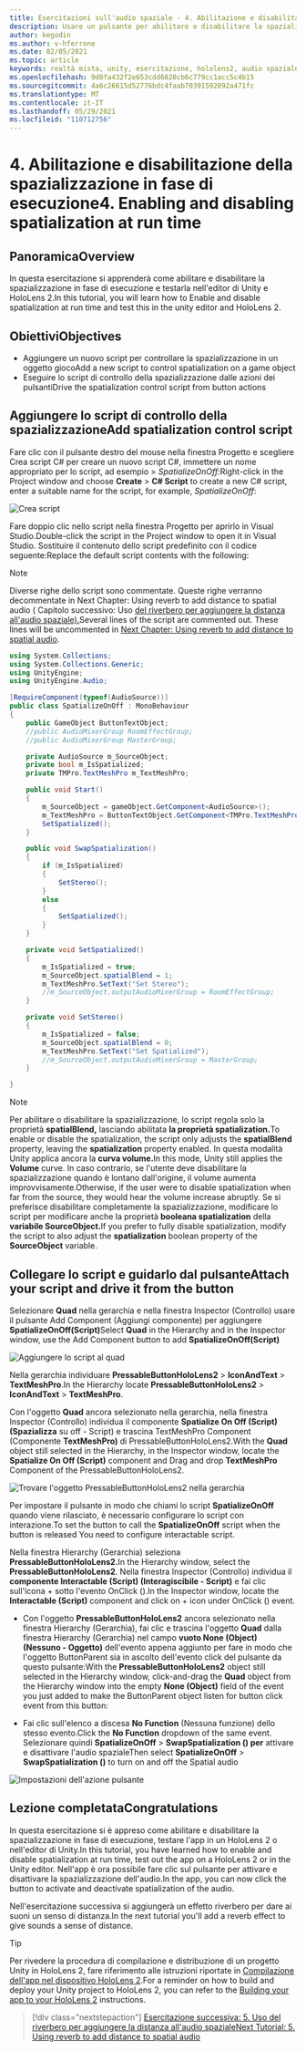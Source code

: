 ```yaml
---
title: Esercitazioni sull'audio spaziale - 4. Abilitazione e disabilitazione dell'audio spaziale in fase di esecuzione
description: Usare un pulsante per abilitare e disabilitare la spazializzazione dell'audio in fase di esecuzione.
author: kegodin
ms.author: v-hferrone
ms.date: 02/05/2021
ms.topic: article
keywords: realtà mista, unity, esercitazione, hololens2, audio spaziale, MRTK, mixed reality toolkit, UWP, Windows 10, HRTF, funzione di trasferimento correlata alla testa, riverbero, Spazialista Microsoft
ms.openlocfilehash: 9d0fa432f2e653cdd6820cb6c779cc1acc5c4b15
ms.sourcegitcommit: 4a6c26615d52776bdc4faab70391592092a471fc
ms.translationtype: MT
ms.contentlocale: it-IT
ms.lasthandoff: 05/29/2021
ms.locfileid: "110712756"
---
```

# <a name="4-enabling-and-disabling-spatialization-at-run-time"></a><span data-ttu-id="74d0f-105">4. Abilitazione e disabilitazione della spazializzazione in fase di esecuzione</span><span class="sxs-lookup"><span data-stu-id="74d0f-105">4. Enabling and disabling spatialization at run time</span></span>

## <a name="overview"></a><span data-ttu-id="74d0f-106">Panoramica</span><span class="sxs-lookup"><span data-stu-id="74d0f-106">Overview</span></span>

<span data-ttu-id="74d0f-107">In questa esercitazione si apprenderà come abilitare e disabilitare la spazializzazione in fase di esecuzione e testarla nell'editor di Unity e HoloLens 2.</span><span class="sxs-lookup"><span data-stu-id="74d0f-107">In this tutorial, you will learn how to Enable and disable spatialization at run time and test this in the unity editor and HoloLens 2.</span></span>

## <a name="objectives"></a><span data-ttu-id="74d0f-108">Obiettivi</span><span class="sxs-lookup"><span data-stu-id="74d0f-108">Objectives</span></span>

* <span data-ttu-id="74d0f-109">Aggiungere un nuovo script per controllare la spazializzazione in un oggetto gioco</span><span class="sxs-lookup"><span data-stu-id="74d0f-109">Add a new script to control spatialization on a game object</span></span>
* <span data-ttu-id="74d0f-110">Eseguire lo script di controllo della spazializzazione dalle azioni dei pulsanti</span><span class="sxs-lookup"><span data-stu-id="74d0f-110">Drive the spatialization control script from button actions</span></span>

## <a name="add-spatialization-control-script"></a><span data-ttu-id="74d0f-111">Aggiungere lo script di controllo della spazializzazione</span><span class="sxs-lookup"><span data-stu-id="74d0f-111">Add spatialization control script</span></span>

 <span data-ttu-id="74d0f-112">Fare clic con il pulsante destro del mouse nella finestra Progetto e scegliere Crea script C# per creare un nuovo script C#, immettere un nome appropriato per lo script, ad esempio  >   _SpatializeOnOff:_</span><span class="sxs-lookup"><span data-stu-id="74d0f-112">Right-click in the Project window and choose **Create** > **C# Script** to create a new C# script, enter a suitable name for the script, for example, _SpatializeOnOff_:</span></span>

![Crea script](images/spatial-audio/spatial-audio-04-section1-step1-1.PNG)

<span data-ttu-id="74d0f-114">Fare doppio clic nello script nella finestra Progetto per aprirlo in Visual Studio.</span><span class="sxs-lookup"><span data-stu-id="74d0f-114">Double-click the script in the Project window to open it in Visual Studio.</span></span> <span data-ttu-id="74d0f-115">Sostituire il contenuto dello script predefinito con il codice seguente:</span><span class="sxs-lookup"><span data-stu-id="74d0f-115">Replace the default script contents with the following:</span></span>

> [!NOTE]
> <span data-ttu-id="74d0f-116">Diverse righe dello script sono commentate. Queste righe verranno decommentate in Next Chapter: Using reverb to add distance to spatial audio ( Capitolo successivo: Uso [del riverbero per aggiungere la distanza all'audio spaziale).](unity-spatial-audio-ch5.md)</span><span class="sxs-lookup"><span data-stu-id="74d0f-116">Several lines of the script are commented out. These lines will be uncommented in [Next Chapter: Using reverb to add distance to spatial audio](unity-spatial-audio-ch5.md).</span></span>

```c#
using System.Collections;
using System.Collections.Generic;
using UnityEngine;
using UnityEngine.Audio;

[RequireComponent(typeof(AudioSource))]
public class SpatializeOnOff : MonoBehaviour
{
    public GameObject ButtonTextObject;
    //public AudioMixerGroup RoomEffectGroup;
    //public AudioMixerGroup MasterGroup;

    private AudioSource m_SourceObject;
    private bool m_IsSpatialized;
    private TMPro.TextMeshPro m_TextMeshPro;

    public void Start()
    {
        m_SourceObject = gameObject.GetComponent<AudioSource>();
        m_TextMeshPro = ButtonTextObject.GetComponent<TMPro.TextMeshPro>();
        SetSpatialized();
    }

    public void SwapSpatialization()
    {
        if (m_IsSpatialized)
        {
            SetStereo();
        }
        else
        {
            SetSpatialized();
        }
    }

    private void SetSpatialized()
    {
        m_IsSpatialized = true;
        m_SourceObject.spatialBlend = 1;
        m_TextMeshPro.SetText("Set Stereo");
        //m_SourceObject.outputAudioMixerGroup = RoomEffectGroup;
    }

    private void SetStereo()
    {
        m_IsSpatialized = false;
        m_SourceObject.spatialBlend = 0;
        m_TextMeshPro.SetText("Set Spatialized");
        //m_SourceObject.outputAudioMixerGroup = MasterGroup;
    }

}
```

> [!NOTE]
> <span data-ttu-id="74d0f-117">Per abilitare o disabilitare la spazializzazione, lo script regola solo la proprietà **spatialBlend,** lasciando abilitata **la proprietà spatialization.**</span><span class="sxs-lookup"><span data-stu-id="74d0f-117">To enable or disable the spatialization, the script only adjusts the **spatialBlend** property, leaving the **spatialization** property enabled.</span></span> <span data-ttu-id="74d0f-118">In questa modalità Unity applica ancora la **curva volume.**</span><span class="sxs-lookup"><span data-stu-id="74d0f-118">In this mode, Unity still applies the **Volume** curve.</span></span> <span data-ttu-id="74d0f-119">In caso contrario, se l'utente deve disabilitare la spazializzazione quando è lontano dall'origine, il volume aumenta improvvisamente.</span><span class="sxs-lookup"><span data-stu-id="74d0f-119">Otherwise, if the user were to disable spatialization when far from the source, they would hear the volume increase abruptly.</span></span>
> <span data-ttu-id="74d0f-120">Se si preferisce disabilitare completamente la spazializzazione, modificare lo script per modificare anche la proprietà **booleana spatialization** della **variabile SourceObject.**</span><span class="sxs-lookup"><span data-stu-id="74d0f-120">If you prefer to fully disable spatialization, modify the script to also adjust the **spatialization** boolean property of the **SourceObject** variable.</span></span>

## <a name="attach-your-script-and-drive-it-from-the-button"></a><span data-ttu-id="74d0f-121">Collegare lo script e guidarlo dal pulsante</span><span class="sxs-lookup"><span data-stu-id="74d0f-121">Attach your script and drive it from the button</span></span>

<span data-ttu-id="74d0f-122">Selezionare **Quad** nella gerarchia e nella finestra Inspector (Controllo) usare il pulsante Add Component (Aggiungi componente) per aggiungere **SpatializeOnOff(Script)**</span><span class="sxs-lookup"><span data-stu-id="74d0f-122">Select **Quad** in the Hierarchy and in the Inspector window, use the Add Component button to add **SpatializeOnOff(Script)**</span></span>

![Aggiungere lo script al quad](images/spatial-audio/spatial-audio-04-section2-step1-1.PNG)

<span data-ttu-id="74d0f-124">Nella gerarchia individuare **PressableButtonHoloLens2**  >  **IconAndText**  >  **TextMeshPro**.</span><span class="sxs-lookup"><span data-stu-id="74d0f-124">In the Hierarchy locate **PressableButtonHoloLens2** > **IconAndText** > **TextMeshPro**.</span></span>

<span data-ttu-id="74d0f-125">Con l'oggetto **Quad** ancora selezionato nella gerarchia, nella finestra Inspector (Controllo) individua il componente **Spatialize On Off (Script) (Spazializza** su off - Script) e trascina TextMeshPro Component (Componente **TextMeshPro)** di PressableButtonHoloLens2.</span><span class="sxs-lookup"><span data-stu-id="74d0f-125">With the **Quad** object still selected in the Hierarchy, in the Inspector window, locate the **Spatialize On Off (Script)** component and Drag and drop **TextMeshPro** Component of the PressableButtonHoloLens2.</span></span>

![Trovare l'oggetto PressableButtonHoloLens2 nella gerarchia](images/spatial-audio/spatial-audio-04-section2-step1-2.PNG)

<span data-ttu-id="74d0f-127">Per impostare il pulsante in modo che chiami lo script **SpatializeOnOff** quando viene rilasciato, è necessario configurare lo script con interazione.</span><span class="sxs-lookup"><span data-stu-id="74d0f-127">To set the button to call the **SpatializeOnOff** script when the button is released You need to configure interactable script.</span></span>

<span data-ttu-id="74d0f-128">Nella finestra Hierarchy (Gerarchia) seleziona **PressableButtonHoloLens2.**</span><span class="sxs-lookup"><span data-stu-id="74d0f-128">In the Hierarchy window, select the **PressableButtonHoloLens2**.</span></span> <span data-ttu-id="74d0f-129">Nella finestra Inspector (Controllo) individua il **componente Interactable (Script) (Interagiscibile - Script)** e fai clic sull'icona + sotto l'evento OnClick ().</span><span class="sxs-lookup"><span data-stu-id="74d0f-129">In the Inspector window, locate the **Interactable (Script)** component and click on + icon under OnClick () event.</span></span>

* <span data-ttu-id="74d0f-130">Con l'oggetto **PressableButtonHoloLens2** ancora selezionato nella finestra Hierarchy (Gerarchia), fai clic e trascina l'oggetto **Quad** dalla finestra Hierarchy (Gerarchia) nel campo **vuoto None (Object) (Nessuno - Oggetto)** dell'evento appena aggiunto per fare in modo che l'oggetto ButtonParent sia in ascolto dell'evento click del pulsante da questo pulsante:</span><span class="sxs-lookup"><span data-stu-id="74d0f-130">With the **PressableButtonHoloLens2** object still selected in the Hierarchy window, click-and-drag the **Quad** object from the Hierarchy window into the empty **None (Object)** field of the event you just added to make the ButtonParent object listen for button click event from this button:</span></span>

* <span data-ttu-id="74d0f-131">Fai clic sull'elenco a discesa **No Function** (Nessuna funzione) dello stesso evento.</span><span class="sxs-lookup"><span data-stu-id="74d0f-131">Click the **No Function** dropdown of the same event.</span></span> <span data-ttu-id="74d0f-132">Selezionare quindi **SpatializeOnOff**  >  **SwapSpatialization () per** attivare e disattivare l'audio spaziale</span><span class="sxs-lookup"><span data-stu-id="74d0f-132">Then select **SpatializeOnOff** > **SwapSpatialization ()** to turn on and off the Spatial audio</span></span>

![Impostazioni dell'azione pulsante](images/spatial-audio/spatial-audio-04-section2-step1-3.PNG)

## <a name="congratulations"></a><span data-ttu-id="74d0f-134">Lezione completata</span><span class="sxs-lookup"><span data-stu-id="74d0f-134">Congratulations</span></span>

<span data-ttu-id="74d0f-135">In questa esercitazione si è appreso come abilitare e disabilitare la spazializzazione in fase di esecuzione, testare l'app in un HoloLens 2 o nell'editor di Unity.</span><span class="sxs-lookup"><span data-stu-id="74d0f-135">In this tutorial, you have learned how to enable and disable spatialization at run time, test out the app on a HoloLens 2 or in the Unity editor.</span></span> <span data-ttu-id="74d0f-136">Nell'app è ora possibile fare clic sul pulsante per attivare e disattivare la spazializzazione dell'audio.</span><span class="sxs-lookup"><span data-stu-id="74d0f-136">In the app, you can now click the button to activate and deactivate spatialization of the audio.</span></span>

<span data-ttu-id="74d0f-137">Nell'esercitazione successiva si aggiungerà un effetto riverbero per dare ai suoni un senso di distanza.</span><span class="sxs-lookup"><span data-stu-id="74d0f-137">In the next tutorial you'll add a reverb effect to give sounds a sense of distance.</span></span>

> [!TIP]
> <span data-ttu-id="74d0f-138">Per rivedere la procedura di compilazione e distribuzione di un progetto Unity in HoloLens 2, fare riferimento alle istruzioni riportate in [Compilazione dell'app nel dispositivo HoloLens 2](mr-learning-base-02.md#building-your-application-to-your-hololens-2).</span><span class="sxs-lookup"><span data-stu-id="74d0f-138">For a reminder on how to build and deploy your Unity project to HoloLens 2, you can refer to the [Building your app to your HoloLens 2](mr-learning-base-02.md#building-your-application-to-your-hololens-2) instructions.</span></span>

> [!div class="nextstepaction"]
> [<span data-ttu-id="74d0f-139">Esercitazione successiva: 5. Uso del riverbero per aggiungere la distanza all'audio spaziale</span><span class="sxs-lookup"><span data-stu-id="74d0f-139">Next Tutorial: 5. Using reverb to add distance to spatial audio</span></span>](unity-spatial-audio-ch5.md)
